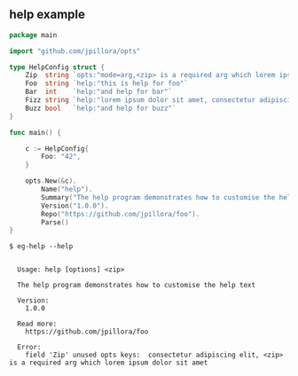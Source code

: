 ## help example

<!--tmpl,code=go:cat main.go -->
``` go 
package main

import "github.com/jpillora/opts"

type HelpConfig struct {
	Zip  string `opts:"mode=arg,<zip> is a required arg which lorem ipsum dolor sit amet, consectetur adipiscing elit"`
	Foo  string `help:"this is help for foo"`
	Bar  int    `help:"and help for bar"`
	Fizz string `help:"lorem ipsum dolor sit amet, consectetur adipiscing elit. Phasellus at commodo odio. Sed id tincidunt purus. Cras vel felis dictum, lobortis metus a, tempus tellus, and fizz"`
	Buzz bool   `help:"and help for buzz"`
}

func main() {

	c := HelpConfig{
		Foo: "42",
	}

	opts.New(&c).
		Name("help").
		Summary("The help program demonstrates how to customise the help text").
		Version("1.0.0").
		Repo("https://github.com/jpillora/foo").
		Parse()
}
```
<!--/tmpl-->

```
$ eg-help --help
```

<!--tmpl,code=plain:go build -o eg-help && ./eg-help --help ; rm eg-help -->
``` plain 

  Usage: help [options] <zip>

  The help program demonstrates how to customise the help text

  Version:
    1.0.0

  Read more:
    https://github.com/jpillora/foo

  Error:
    field 'Zip' unused opts keys:  consectetur adipiscing elit, <zip> is a required arg which lorem ipsum dolor sit amet

```
<!--/tmpl-->
